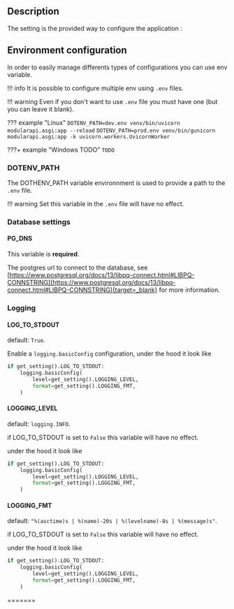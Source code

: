 ## Description
The setting is the provided way to configure the application :

## Environment configuration
In order to easily manage differents types of configurations you can use env variable.

!!! info
    It is possible to configure multiple env using `.env` files.

!!! warning
    Even if you don't want to use `.env` file you must have one (but you can leave it blank).

??? example "Linux"
    ```
    DOTENV_PATH=dev.env venv/bin/uvicorn modularapi.asgi:app --reload
    ```
    ```
    DOTENV_PATH=prod.env venv/bin/gunicorn modularapi.asgi:app -k uvicorn.workers.UvicornWorker
    ```

???+ example "Windows TODO"
    ```
    TODO
    ```

### DOTENV_PATH
The DOTHENV_PATH variable environnment is used to provide a path to the `.env` file.

!!! warning
    Set this variable in the `.env` file will have no effect.

### Database settings
#### PG_DNS

This variable is **required**.

The postgres url to connect to the database, see [https://www.postgresql.org/docs/13/libpq-connect.html#LIBPQ-CONNSTRING](https://www.postgresql.org/docs/13/libpq-connect.html#LIBPQ-CONNSTRING){target=_blank} for more information.

### Logging

#### LOG_TO_STDOUT

default: `True`.

Enable a `logging.basicConfig` configuration, under the hood it look like
```py hl_lines="1"
if get_setting().LOG_TO_STDOUT:
    logging.basicConfig(
        level=get_setting().LOGGING_LEVEL,
        format=get_setting().LOGGING_FMT,
    )
```

#### LOGGING_LEVEL

default: `logging.INFO`.

if LOG_TO_STDOUT is set to `False` this variable will have no effect.

under the hood it look like
```py hl_lines="3"
if get_setting().LOG_TO_STDOUT:
    logging.basicConfig(
        level=get_setting().LOGGING_LEVEL,
        format=get_setting().LOGGING_FMT,
    )
```

#### LOGGING_FMT

default: `"%(asctime)s | %(name)-20s | %(levelname)-8s | %(message)s"`.

if LOG_TO_STDOUT is set to `False` this variable will have no effect.

under the hood it look like
```py hl_lines="4"
if get_setting().LOG_TO_STDOUT:
    logging.basicConfig(
        level=get_setting().LOGGING_LEVEL,
        format=get_setting().LOGGING_FMT,
    )
```
=======
